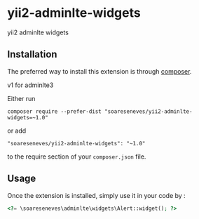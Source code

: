 yii2-adminlte-widgets
=====================
yii2 adminlte widgets

Installation
------------

The preferred way to install this extension is through [composer](http://getcomposer.org/download/).

v1 for adminlte3

Either run

```
composer require --prefer-dist "soareseneves/yii2-adminlte-widgets=~1.0"
```

or add

```
"soareseneves/yii2-adminlte-widgets": "~1.0"
```

to the require section of your `composer.json` file.


Usage
-----

Once the extension is installed, simply use it in your code by  :

```php
<?= \soareseneves\adminlte\widgets\Alert::widget(); ?>
```